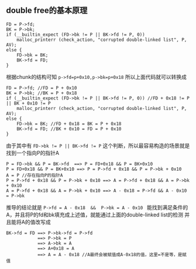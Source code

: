 ## double free的基本原理
```
FD = P->fd;
BK = P->bk;
if (__builtin_expect (FD->bk != P || BK->fd != P, 0))
    malloc_printerr (check_action, "corrupted double-linked list", P, AV);
else {
    FD->bk = BK;
    BK->fd = FD;
}
```
根据chunk的结构可知 `p->fd=p+0x10,p->bk=p+0x18`
所以上面代码就可以转换成
```
FD = P->fd; //FD = P + 0x10
BK = P->bk; //BK = P + 0x18
if (__builtin_expect (FD->bk != P || BK->fd != P, 0)) //FD + 0x18 != P || BK + 0x10 != P  
    malloc_printerr (check_action, "corrupted double-linked list", P, AV);
else {
    FD->bk = BK; //FD + 0x18 = BK = P + 0x18
    BK->fd = FD; //BK + 0x10 = FD = P + 0x10
}
```
由于其中有 `FD->bk != P || BK->fd != P` 这个判断，所以最容易构造的场景就是找到一个指向P的指针A
```
P = FD->bk && P = BK->fd  ==> P = FD+0x18 && P = BK+0x10
P = FD+0x18 && P = BK+0x10 ==> P = P->fd + 0x18 && P = P->bk + 0x10
A = P //存在指向P的指针A
P = P->fd + 0x18 && P = P->bk + 0x10 ==> A = P->fd + 0x18 && A = P->bk + 0x10
A = P->fd + 0x18 && A = P->bk + 0x10 ==> A - 0x18 = P->fd && A - 0x10 = P->bk
```
推导的结论就是 `P->fd = A - 0x18  &&  P->bk = A - 0x10 ` 
能找到满足条件的A，并且将P的fd和bk填充成上述值，就能通过上面的double-linked list的检测
并且能将A的值改写成 
```
BK->fd = FD ==> P->bk->fd = P->fd 
            ==> P->bk = P 
            ==> A->bk = A 
            ==> A+0x18 = A
            ==> A = A - 0x18 //A最终会被赋值成A-0x18的值，这里=不是等，是赋值
```















